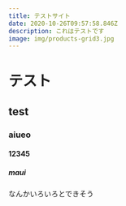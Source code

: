 ```yaml
---
title: テストサイト
date: 2020-10-26T09:57:58.846Z
description: これはテストです
image: img/products-grid3.jpg
---
```



# テスト
## test
### aiueo
#### 12345
##### maui

なんかいろいろとできそう